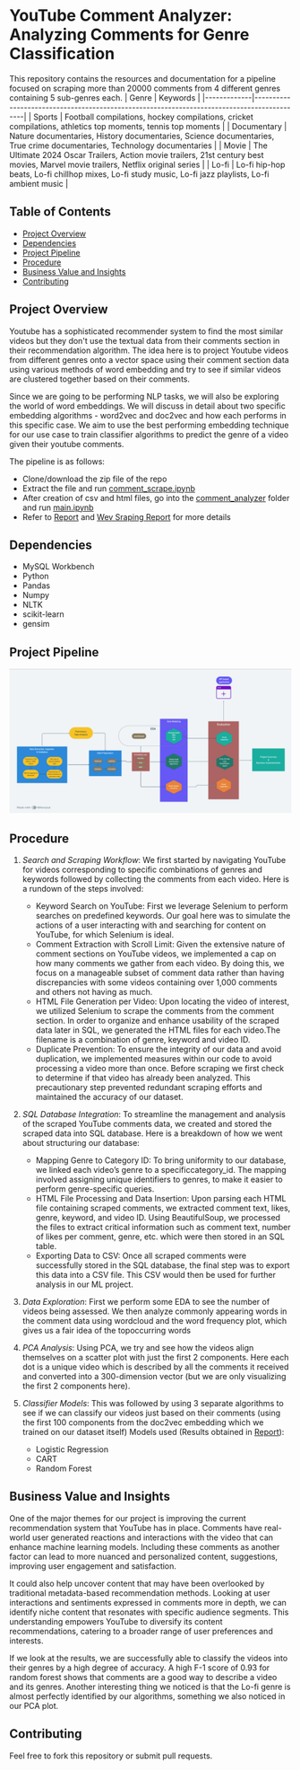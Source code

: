 # YouTube Comment Analyzer: Analyzing Comments for Genre Classification


This repository contains the resources and documentation for a pipeline focused on scraping more than 20000 comments from 4 different genres containing 5 sub-genres each.
| Genre       | Keywords                                                                                   |
|-------------|--------------------------------------------------------------------------------------------|
| Sports      | Football compilations, hockey compilations, cricket compilations, athletics top moments, tennis top moments |
| Documentary | Nature documentaries, History documentaries, Science documentaries, True crime documentaries, Technology documentaries |
| Movie       | The Ultimate 2024 Oscar Trailers, Action movie trailers, 21st century best movies, Marvel movie trailers, Netflix original series |
| Lo-fi       | Lo-fi hip-hop beats, Lo-fi chillhop mixes, Lo-fi study music, Lo-fi jazz playlists, Lo-fi ambient music |



## Table of Contents
- [Project Overview](#project-overview)
- [Dependencies](#dependencies)
- [Project Pipeline](#project-pipeline)
- [Procedure](#procedure)
- [Business Value and Insights](#business-value-and-insights)
- [Contributing](#contributing)

## Project Overview
Youtube has a sophisticated recommender system to find the most similar videos but they don't use the textual data from their comments section in their recommendation algorithm. The idea here is to project Youtube videos from different genres onto a vector space using their comment section data using various
methods of word embedding and try to see if similar videos are clustered together based on their comments. 

Since we are going to be performing NLP tasks, we will also be exploring the world of word embeddings. We will discuss in detail about two specific embedding algorithms - word2vec and doc2vec and how each performs in this specific case. We aim to use the best performing embedding technique for our use case to train classifier algorithms to predict the genre of a video given their youtube comments.


The pipeline is as follows:
- Clone/download the zip file of the repo
- Extract the file and run [comment_scrape.ipynb](https://github.com/Omkar-08/YouTube-Comment-Analyzer/blob/main/comment_scrape.ipynb)
- After creation of csv and html files, go into the [comment_analyzer](https://github.com/Omkar-08/YouTube-Comment-Analyzer/tree/main/comment_analyzer) folder and run [main.ipynb](https://github.com/Omkar-08/YouTube-Comment-Analyzer/blob/main/comment_analyzer/main.ipynb)
- Refer to [Report](https://github.com/Omkar-08/YouTube-Comment-Analyzer/blob/main/comment_analyzer/Report.pdf) and [Wev Sraping Report](https://github.com/Omkar-08/YouTube-Comment-Analyzer/blob/main/Web%20Scraping%20Report.pdf) for more details

## Dependencies
- MySQL Workbench
- Python
- Pandas
- Numpy
- NLTK
- scikit-learn
- gensim
  
## Project Pipeline
![Image](pipeline.png)

## Procedure
1) *Search and Scraping Workflow*: We first started by navigating YouTube for videos corresponding to specific combinations of genres and keywords followed by collecting the comments from each video. Here is a rundown of the steps involved:
    - Keyword Search on YouTube: First we leverage Selenium to perform searches on predefined keywords. Our goal here was to simulate the actions of a user interacting with and searching for content on YouTube, for which Selenium is ideal.
    - Comment Extraction with Scroll Limit: Given the extensive nature of comment sections on YouTube videos, we implemented a cap on how many comments we gather from each video. By doing this, we focus on a
    manageable subset of comment data rather than having discrepancies with some videos containing over 1,000 comments and others not having as much.
    - HTML File Generation per Video: Upon locating the video of interest, we utilized Selenium to scrape the comments from the comment section. In order to organize and enhance usability of the scraped data later in SQL, we generated the HTML files for each video.The filename is a combination of genre, keyword and video ID. 
    - Duplicate Prevention: To ensure the integrity of our data and avoid duplication, we implemented measures within our code to avoid processing a video more than once. Before scraping we first check to determine if that video has already been analyzed. This precautionary step prevented redundant scraping efforts and maintained the accuracy of our dataset.

2) *SQL Database Integration*: To streamline the management and analysis of the scraped YouTube comments data, we created and stored the scraped data into SQL database. Here is a breakdown of how we went about structuring our database:
    - Mapping Genre to Category ID: To bring uniformity to our database, we linked each video’s genre to a specificcategory_id. The mapping involved assigning unique identifiers to genres, to make it easier to perform genre-specific queries.
    - HTML File Processing and Data Insertion: Upon parsing each HTML file containing scraped comments, we extracted comment text, likes, genre, keyword, and video ID. Using BeautifulSoup, we processed the files to extract critical information such as comment text, number of likes per comment, genre,
    etc. which were then stored in an SQL table.
    - Exporting Data to CSV: Once all scraped comments were successfully stored in the SQL database, the final step
    was to export this data into a CSV file. This CSV would then be used for further analysis
    in our ML project.
3) *Data Exploration*: First we perform some EDA to see the number of videos being assessed. We then analyze commonly appearing words in the comment data using wordcloud and the word frequency plot, which gives us a fair idea of the topoccurring words
4) *PCA Analysis*: Using PCA, we try and see how the videos align themselves on a scatter plot with just the first 2 components. Here each dot is a unique video which is described by all the comments it received and converted into a 300-dimension vector (but we are only visualizing the first 2 components here).
5) *Classifier Models*: This was followed by using 3 separate algorithms to see if we can classify our videos just based on their comments (using the first 100 components from the doc2vec embedding which we trained on our dataset itself)
Models used (Results obtained in [Report](https://github.com/Omkar-08/YouTube-Comment-Analyzer/blob/main/comment_analyzer/Report.pdf)):
    - Logistic Regression
    - CART
    - Random Forest 

## Business Value and Insights
One of the major themes for our project is improving the current recommendation system that YouTube has in place. Comments have real-world user generated reactions and interactions with the video that can enhance machine
learning models. Including these comments as another factor can lead to more nuanced and personalized content, suggestions, improving user engagement and satisfaction.

It could also help uncover content that may have been overlooked by traditional metadata-based recommendation methods. Looking at user interactions and sentiments expressed in comments
more in depth, we can identify niche content that resonates with specific audience segments. This understanding empowers YouTube to diversify its content recommendations, catering to a broader range of user preferences and interests.

If we look at the results, we are successfully able to classify the videos into their genres by a high degree of accuracy. A high F-1 score of 0.93 for random forest shows that comments are a good way to
describe a video and its genres. Another interesting thing we noticed is that the Lo-fi genre is almost perfectly identified by our algorithms, something we also noticed in our PCA plot.

## Contributing
Feel free to fork this repository or submit pull requests.
